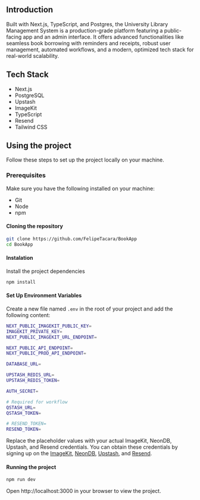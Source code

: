## Introduction

Built with Next.js, TypeScript, and Postgres, the University Library Management System is a production-grade platform featuring a public-facing app and an admin interface. It offers advanced functionalities like seamless book borrowing with reminders and receipts, robust user management, automated workflows, and a modern, optimized tech stack for real-world scalability.

## Tech Stack

- Next.js
- PostgreSQL
- Upstash
- ImageKit
- TypeScript
- Resend
- Tailwind CSS

## Using the project

Follow these steps to set up the project locally on your machine.

### Prerequisites

Make sure you have the following installed on your machine:

- Git
- Node
- npm

#### Cloning the repository

```bash
git clone https://github.com/FelipeTacara/BookApp
cd BookApp
```
#### Instalation
Install the project dependencies
```bash
npm install
```
#### Set Up Environment Variables
Create a new file named `.env` in the root of your project and add the following content:

```bash
NEXT_PUBLIC_IMAGEKIT_PUBLIC_KEY=
IMAGEKIT_PRIVATE_KEY=
NEXT_PUBLIC_IMAGEKIT_URL_ENDPOINT=

NEXT_PUBLIC_API_ENDPOINT=
NEXT_PUBLIC_PROD_API_ENDPOINT=

DATABASE_URL=

UPSTASH_REDIS_URL=
UPSTASH_REDIS_TOKEN=

AUTH_SECRET=

# Required for workflow
QSTASH_URL=
QSTASH_TOKEN=

# RESEND_TOKEN=
RESEND_TOKEN=
```
Replace the placeholder values with your actual ImageKit, NeonDB, Upstash, and Resend credentials. You can obtain these credentials by signing up on the [ImageKit](https://imagekit.io), [NeonDB](https://neon.com), [Upstash](https://upstash.com/), and [Resend](https://resend.com/).

#### Running the project
```bash
npm run dev
```
Open http://localhost:3000 in your browser to view the project.